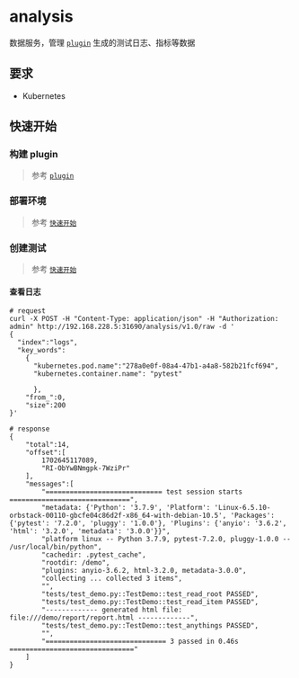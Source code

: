 # analysis

数据服务，管理 [`plugin`](https://github.com/no8ge/plugins "plugin") 生成的测试日志、指标等数据

## 要求

- Kubernetes

## 快速开始

### 构建 plugin

> 参考 [`plugin`](https://github.com/no8ge/plugins "plugin")

### 部署环境

> 参考 [`快速开始`](https://github.com/no8ge/atop?tab=readme-ov-file#%E5%BF%AB%E9%80%9F%E5%BC%80%E5%A7%8B)

### 创建测试

> 参考 [`快速开始`](https://github.com/no8ge/tink?tab=readme-ov-file#%E5%BF%AB%E9%80%9F%E5%BC%80%E5%A7%8B)

#### 查看日志

```shell
# request
curl -X POST -H "Content-Type: application/json" -H "Authorization: admin" http://192.168.228.5:31690/analysis/v1.0/raw -d '
{
  "index":"logs",
  "key_words":
    {
      "kubernetes.pod.name":"278a0e0f-08a4-47b1-a4a8-582b21fcf694",
      "kubernetes.container.name": "pytest"

      },
    "from_":0,
    "size":200
}'

# response
{
    "total":14,
    "offset":[
        1702645117089,
        "RI-ObYwBNmgpk-7WziPr"
    ],
    "messages":[
        "============================= test session starts ==============================",
        "metadata: {'Python': '3.7.9', 'Platform': 'Linux-6.5.10-orbstack-00110-gbcfe04c86d2f-x86_64-with-debian-10.5', 'Packages': {'pytest': '7.2.0', 'pluggy': '1.0.0'}, 'Plugins': {'anyio': '3.6.2', 'html': '3.2.0', 'metadata': '3.0.0'}}",
        "platform linux -- Python 3.7.9, pytest-7.2.0, pluggy-1.0.0 -- /usr/local/bin/python",
        "cachedir: .pytest_cache",
        "rootdir: /demo",
        "plugins: anyio-3.6.2, html-3.2.0, metadata-3.0.0",
        "collecting ... collected 3 items",
        "",
        "tests/test_demo.py::TestDemo::test_read_root PASSED",
        "tests/test_demo.py::TestDemo::test_read_item PASSED",
        "------------- generated html file: file:///demo/report/report.html -------------",
        "tests/test_demo.py::TestDemo::test_anythings PASSED",
        "",
        "============================== 3 passed in 0.46s ==============================="
    ]
}
```
